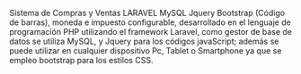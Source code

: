 Sistema de Compras y Ventas LARAVEL MySQL Jquery Bootstrap (Código de barras), moneda e impuesto configurable, desarrollado en el lenguaje de programación PHP utilizando el framework Laravel, como gestor de base de datos se utiliza MySQL, y Jquery para los códigos javaScript; además se puede utilizar en cualquier dispositivo Pc, Tablet o Smartphone ya que se empleo bootstrap para los estilos CSS.
